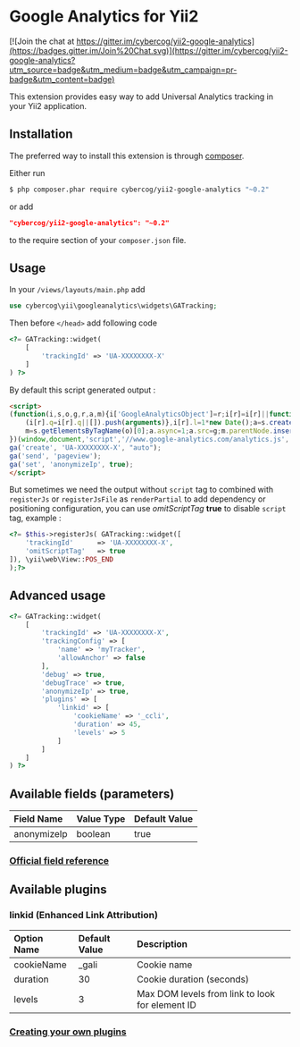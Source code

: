 # Google Analytics for Yii2

[![Join the chat at https://gitter.im/cybercog/yii2-google-analytics](https://badges.gitter.im/Join%20Chat.svg)](https://gitter.im/cybercog/yii2-google-analytics?utm_source=badge&utm_medium=badge&utm_campaign=pr-badge&utm_content=badge)

This extension provides easy way to add Universal Analytics tracking in your Yii2 application.

## Installation

The preferred way to install this extension is through [composer](http://getcomposer.org/download/).

Either run

```bash
$ php composer.phar require cybercog/yii2-google-analytics "~0.2"
```

or add

```json
"cybercog/yii2-google-analytics": "~0.2"
```

to the require section of your `composer.json` file.

## Usage

In your `/views/layouts/main.php` add
 
```php
use cybercog\yii\googleanalytics\widgets\GATracking;
```

Then before `</head>` add following code

```php
<?= GATracking::widget(
    [
        'trackingId' => 'UA-XXXXXXXX-X'
    ]
) ?>
```

By default this script generated output :

```html
<script>
(function(i,s,o,g,r,a,m){i['GoogleAnalyticsObject']=r;i[r]=i[r]||function(){
	(i[r].q=i[r].q||[]).push(arguments)},i[r].l=1*new Date();a=s.createElement(o),
	m=s.getElementsByTagName(o)[0];a.async=1;a.src=g;m.parentNode.insertBefore(a,m)
})(window,document,'script','//www.google-analytics.com/analytics.js','ga');
ga('create', 'UA-XXXXXXXX-X', "auto");
ga('send', 'pageview');
ga('set', 'anonymizeIp', true);
</script>
```

But sometimes we need the output without `script` tag to combined with `registerJs` or `registerJsFile` as `renderPartial` to add dependency or positioning configuration, you can use *omitScriptTag* **true** to disable `script` tag, example :

```php
<?= $this->registerJs( GATracking::widget([
    'trackingId'      => 'UA-XXXXXXXX-X',
    'omitScriptTag'   => true
]), \yii\web\View::POS_END
);?>
```

## Advanced usage

```php
<?= GATracking::widget(
    [
        'trackingId' => 'UA-XXXXXXXX-X',
        'trackingConfig' => [
            'name' => 'myTracker',
            'allowAnchor' => false
        ],
        'debug' => true,
        'debugTrace' => true,
        'anonymizeIp' => true,
        'plugins' => [
            'linkid' => [
                'cookieName' => '_ccli',
                'duration' => 45,
                'levels' => 5
            ]
        ]
    ]
) ?>
```

## Available fields (parameters)


| Field Name | Value Type | Default Value |
| :--------- | :--------- | :------------ |
| anonymizeIp | boolean | true |

### [Official field reference](https://developers.google.com/analytics/devguides/collection/analyticsjs/field-reference)

## Available plugins

### linkid (Enhanced Link Attribution)

| Option Name | Default Value | Description |
| :---------- | :------------ | :---------- |
| cookieName  | _gali         | Cookie name |
| duration    | 30            | Cookie duration (seconds) |
| levels      | 3             | Max DOM levels from link to look for element ID |

### [Creating your own plugins](https://developers.google.com/analytics/devguides/collection/analyticsjs/plugins)
